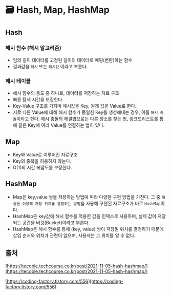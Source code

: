 # 🗃 Hash, Map, HashMap

## Hash

### 해시 함수 (해시 알고리즘)

- 임의 길이 데이터를 고정된 길이의 데이터로 매핑(변환)하는 함수
- 결과값을 `해시` 또는 `해시값` 이라고 부른다.

### 해시 테이블

- 해시 함수의 용도 중 하나로, 데이터를 저장하는 자료 구조
- 빠른 탐색 시간을 보장한다.
- Key-Value 구조를 가지며 해시값을 Key, 원래 값을 Value로 한다.
- 서로 다른 Value에 대해 해시 함수가 동일한 Key를 생성해내는 경우, 이를 `해시 충돌`이라고 한다. 해시 충돌의 해결법으로는 다른 장소를 찾는 법, 링크드리스트를 통해 같은 Key에 여러 Value를 연결하는 법이 있다.

## Map

- Key와 Value로 이루어진 자료구조
- Key의 중복을 허용하지 않는다.
- O(1)의 시간 복잡도를 보장한다.

## HashMap

- Map은 key,value 쌍을 저장하는 방법에 따라 다양한 구현 방법을 가진다. 그 중 `해싱을 이용해 저장 위치를 결정하는 방법`을 사용해 구현된 자료구조가 바로 `HashMap`이다.
- HashMap은 key값에 해시 함수를 적용한 값을 인덱스로 사용하며, 실제 값이 저장되는 공간을 버킷(Bucket)이라고 부른다.
- HashMap은 해시 함수를 통해 (key, value) 쌍이 저장될 위치를 결정하기 때문에 삽입 순서와 위치가 관련이 없으며, 사용자는 그 위치를 알 수 없다.

## 출처

[https://tecoble.techcourse.co.kr/post/2021-11-05-hash-hashmap/](https://tecoble.techcourse.co.kr/post/2021-11-05-hash-hashmap/)

[https://coding-factory.tistory.com/556](https://coding-factory.tistory.com/556)
